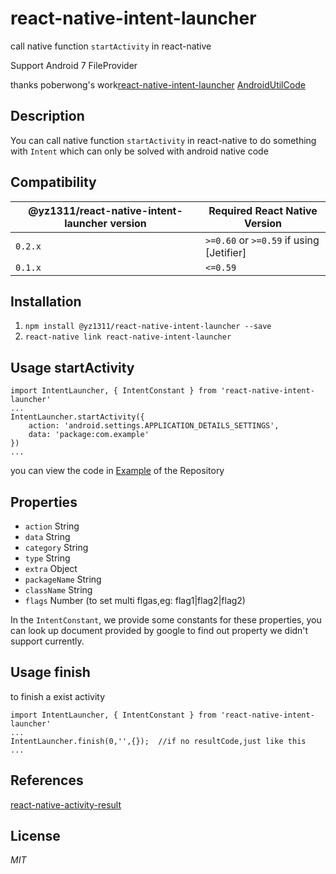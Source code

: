 # react-native-intent-launcher
call native function `startActivity` in react-native

Support Android 7 FileProvider

thanks poberwong's work[react-native-intent-launcher](https://github.com/poberwong/react-native-intent-launcher)
[AndroidUtilCode](https://github.com/Blankj/AndroidUtilCode)
## Description
You can call native function `startActivity` in react-native to do something with `Intent` which can only be solved with android native code

## Compatibility
| @yz1311/react-native-intent-launcher version | Required React Native Version |
|----|-----|
|`0.2.x`|`>=0.60` or `>=0.59` if using [Jetifier]|
|`0.1.x`|`<=0.59`|

## Installation

1. `npm install @yz1311/react-native-intent-launcher --save`   
2. `react-native link react-native-intent-launcher`

## Usage startActivity
```
import IntentLauncher, { IntentConstant } from 'react-native-intent-launcher'
...
IntentLauncher.startActivity({
	action: 'android.settings.APPLICATION_DETAILS_SETTINGS',
	data: 'package:com.example'
})
...
```

you can view the code in [Example](https://github.com/Bob1993/react-native-intent-launcher/blob/master/Example/index.android.js) of the Repository

## Properties
* `action` String
* `data` String
* `category` String
* `type` String
* `extra` Object
* `packageName` String
* `className` String
* `flags` Number    (to set multi flgas,eg: flag1|flag2|flag2)

In the `IntentConstant`, we provide some constants for these properties, you can look up document provided by google to find out property we didn't support currently.

## Usage finish

to finish a exist activity
```
import IntentLauncher, { IntentConstant } from 'react-native-intent-launcher'
...
IntentLauncher.finish(0,'',{});  //if no resultCode,just like this
...
```

## References
[react-native-activity-result](https://github.com/rozele/react-native-activity-result)


## License
*MIT*


